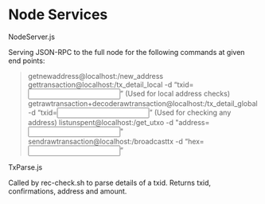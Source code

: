 # Node Services


NodeServer.js

Serving JSON-RPC to the full node for the following commands at given end points:

> getnewaddress@localhost:<port>/new_address
> gettransaction@localhost:<port>/tx_detail_local -d “txid=<input>” (Used for local address checks)
> getrawtransaction+decoderawtransaction@localhost:<port>/tx_detail_global -d “txid=<input>” (Used for checking any address)
> listunspent@localhost:<port>/get_utxo -d "address=<input>"
> sendrawtransaction@localhost:<port>/broadcasttx -d “hex=<input>”
  
TxParse.js

Called by rec-check.sh to parse details of a txid.
Returns txid, confirmations, address and amount.
